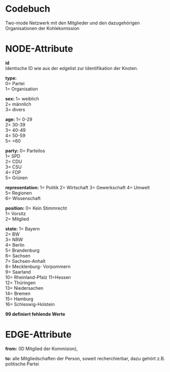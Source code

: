 # Codebuch #

Two-mode Netzwerk mit den Mitglieder und den dazugehörigen Organisationen der Kohlekomission

# NODE-Attribute  

**id**  
Identische ID wie aus der edgelist zur Identifikation der Knoten.

**type:** 											
0= Partei														
1= Organisation											

**sex:** 
1= weiblich														
2= männlich 												
3= divers														

**age:**
1= 0-29		
2= 30-39	
3= 40-49	
4= 50-59	
5= <60		

**party:**
0= Parteilos 	
1= SPD		
2= CDU		
3= CSU		
4= FDP		
5= Grünen		

**representation:** 
1= Politik
2= Wirtschaft
3= Gewerkschaft	
4= Umwelt	 
5= Regionen		
6= Wissenschaft		

**position:**
0= Kein Stimmrecht	
1= Vorsitz		
2= Mitglied 	

**state:** 
1= Bayern		
2= BW		
3= NRW		
4= Berlin	
5= Brandenburg 		
6= Sachsen	
7= Sachsen-Anhalt	
8= Mecklenburg- Vorpommern	
9= Saarland		
10= Rheinland-Pfalz	
11=Hessen 	
12= Thüringen 		
13= Niedersachen	
14= Bremen 		
15= Hamburg		
16= Schleswig-Holstein		

**99 definiert fehlende Werte**

# EDGE-Attribute

**from:** (ID Mitglied der Kommision),

**to:** alle Mitgliedschaften der Person, soweit recherchierbar, dazu gehört z.B. politische Partei
	
